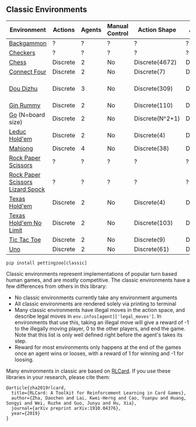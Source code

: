 ## Classic Environments

| Environment                      | Actions  | Agents | Manual Control | Action Shape    | Action Values   | Observation Shape | Observation Values | Num States    |
|----------------------------------|----------|--------|----------------|-----------------|-----------------|-------------------|--------------------|---------------|
| [Backgammon](classic/backgammon.md)                       | ?        | ?      | ?              | ?               | ?               | ?                 | ?                  | ?             |
| [Checkers](classic/checkers.md)                         | ?        | ?      | ?              | ?               | ?               | ?                 | ?                  | ?             |
| [Chess](classic/chess.md)                            | Discrete | 2      | No             | Discrete(4672)  | Discrete(4672)  | (8,8,20)          | [0, 1]             | ?             |
| [Connect Four](classic/connect_four.md)                     | Discrete | 2      | No             | Discrete(7)     | Discrete(7)     | (6, 7, 2)         | [0, 1]             | ?             |
| [Dou Dizhu](classic/dou_dizhu.md)                        | Discrete | 3      | No             | Discrete(309)   | Discrete(309)   | (6, 5, 15)        | [0, 1]             | 10^53 - 10^83 |
| [Gin Rummy](classic/gin_rummy.md)                        | Discrete | 2      | No             | Discrete(110)   | Discrete(110)   | (5, 52)           | [0, 1]             | 10^52         |
| [Go](classic/go.md) (N=board size)                | Discrete | 2      | No             | Discrete(N^2+1) | Discrete(N^2+1) | (N, N, 3)         | [0, 1]             | 3^(N^2)       |
| [Leduc Hold'em](leduc_holdem.md)                    | Discrete | 2      | No             | Discrete(4)     | Discrete(4)     | (36,)             | [0, 1]             | 10^2          |
| [Mahjong](classic/mahjong.md)                          | Discrete | 4      | No             | Discrete(38)    | Discrete(38)    | (6, 34, 4)        | [0, 1]             | 10^121        |
| [Rock Paper Scissors](rps.md)              | ?        | ?      | ?              | ?               | ?               | ?                 | ?                  | ?             |
| [Rock Paper Scissors Lizard Spock](rpsls.md) | ?        | ?      | ?              | ?               | ?               | ?                 | ?                  | ?             |
| [Texas Hold'em](texas_holdem.md)                    | Discrete | 2      | No             | Discrete(4)     | Discrete(4)     | (72,)             | [0, 1]             | 10^14         |
| [Texas Hold'em No Limit](texas_holdem_no_limit.md)           | Discrete | 2      | No             | Discrete(103)   | Discrete(103)   | (54,)             | [0, 100]           | 10^162        |
| [Tic Tac Toe](tictactoe.md)                      | Discrete | 2      | No             | Discrete(9)     | Discrete(9)     | (3, 3, 2)         | [0, 1]             | ?             |
| [Uno](uno.md)                              | Discrete | 2      | No             | Discrete(61)    | Discrete(61)    | (7, 4, 15)        | [0, 1]             | 10^163        |

`pip install pettingzoo[classic]`

Classic environments represent implementations of popular turn based human games, and are mostly competitive. The classic environments have a few differences from others in this library:

* No classic environments currently take any environment arguments
* All classic environments are rendered solely via printing to terminal
* Many classic environments have illegal moves in the action space, and describe legal moves in  `env.infos[agent]['legal_moves']`. In environments that use this, taking an illegal move will give a reward of -1 to the illegally moving player, 0 to the other players, and end the game. Note that this list is only well defined right before the agent's takes its step.
* Reward for most environments only happens at the end of the games once an agent wins or looses, with a reward of 1 for winning and -1 for loosing.

Many environments in classic are based on [RLCard](https://github.com/datamllab/rlcard). If you use these libraries in your research, please cite them:

```
@article{zha2019rlcard,
  title={RLCard: A Toolkit for Reinforcement Learning in Card Games},
  author={Zha, Daochen and Lai, Kwei-Herng and Cao, Yuanpu and Huang, Songyi and Wei, Ruzhe and Guo, Junyu and Hu, Xia},
  journal={arXiv preprint arXiv:1910.04376},
  year={2019}
}
```

